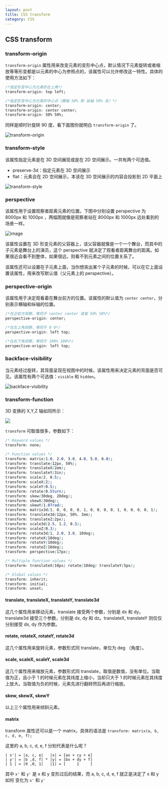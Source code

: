 ```yaml
---
layout: post
title: CSS transform
category: CSS
---
```


## CSS transform

### transform-origin

`transform-origin` 属性用来改变元素的变形中心点，默认情况下元素旋转或者缩放等等形变都是以元素的中心为参照点的，该属性可以允许修改这一特性。具体的使用方法如下：

```css
/*指定形变中心为元素的左上角*/
transform-origin: top left;

/*指定形变中心为元素的中心点（横轴 50% 和 纵轴 50% 处）*/
transform-origin: center;
transform-origin: center center;
transform-origin: 50% 50%;
```

同样是顺时针旋转 90 度，看下面图你就明白 `transform-origin` 了。

![transform-origin](https://cloud.githubusercontent.com/assets/7794103/17830394/a4c79314-66fc-11e6-8949-817316812e64.png)

### transform-style

该属性指定元素是在 3D 空间展现或是在 2D 空间展示。一共有两个可选值。

- preserve-3d：指定元素在 3D 空间展示
- flat：元素会在 2D 空间展示，本该在 3D 空间展示的内容会投影到 2D 平面上

![transform-style](https://cloud.githubusercontent.com/assets/7794103/17830570/db9e5fb2-6701-11e6-9b15-6446889a4dac.png)

### perspective

该属性用于设置观察者距离元素的位置。下图中分别设置 perspective 为 8000px 和 1000px ，两幅图就像是观察者站在 8000px 和 1000px 远处看到的场景一样。

![image](https://cloud.githubusercontent.com/assets/7794103/17830612/fa38fe68-6702-11e6-8590-ac2a12a60f2c.png)

该属性设置在 3D 形变元素的父容器上，该父容器就像是一个一个舞台，而其中的子元素是舞台上的演员，这个 perspective 就决定了观看者距离舞台的距离。如果很近会看不到整体，如果很远，则看不到元素之间的位置关系了。

该属性还可以设置在子元素上面，当你想突出某个子元素的时候，可以在它上面设置该属性，用来改写默认值（父元素上的 perspective）。

### perspective-origin

该属性用于决定观看着在舞台前方的位置。该属性的默认值为 `center center`，分别表示横轴和纵轴的位置。

```css
/*在正前方观察，等同于 center center 或者 50% 50%*/
perspective-origin: center;

/*在左上角观察，等同于 0 0*/
perspective-origin: left top;

/*在右下角观察，等同于 100% 100%*/
perspective-origin: left top;
```

### backface-visibility

当元素经过旋转，其背面呈现在视图中的时候，该属性用来决定元素的背面是否可见。该属性有两个可选值：`visible` 和 `hidden`。

![backface-visibility](https://cloud.githubusercontent.com/assets/7794103/17830710/6927f524-6706-11e6-868f-f61125a330f3.png)

### transform-function

3D 变换的 X,Y,Z 轴如同所示：

![](http://7xj0pq.com1.z0.glb.clouddn.com/17-4-21/58142497-file_1492770011210_12ce8.png)

`transform` 可取值很多，参数如下：

```css
/* Keyword values */
transform: none;

/* Function values */
transform: matrix(1.0, 2.0, 3.0, 4.0, 5.0, 6.0);
transform: translate(12px, 50%);
transform: translateX(2em);
transform: translateY(3in);
transform: scale(2, 0.5);
transform: scaleX(2);
transform: scaleY(0.5);
transform: rotate(0.5turn);
transform: skew(30deg, 20deg);
transform: skewX(30deg);
transform: skewY(1.07rad);
transform: matrix3d(1, 0, 0, 0, 0, 1, 0, 0, 0, 0, 1, 0, 0, 0, 0, 1);
transform: translate3d(12px, 50%, 3em);
transform: translateZ(2px);
transform: scale3d(2.5, 1.2, 0.3);
transform: scaleZ(0.3);
transform: rotate3d(1, 2.0, 3.0, 10deg);
transform: rotateX(10deg);
transform: rotateY(10deg);
transform: rotateZ(10deg);
transform: perspective(17px);

/* Multiple function values */
transform: translateX(10px) rotate(10deg) translateY(5px);

/* Global values */
transform: inherit;
transform: initial;
transform: unset;
```

#### translate, translateX, translateY, translate3d

这几个属性用来移动元素，translate 接受两个参数，分别是 dx 和 dy。translate3d 接受三个参数，分别是 dx, dy 和 dz。translateX, translateY 则仅仅分别接受 dx, dy 作为参数。

#### rotate, rotateX, rotateY, rotate3d

这几个属性用来旋转元素，参数形式同 translate，单位为 deg （角度）。

#### scale, scaleX, scaleY, scale3d

这几个属性用来缩放元素，参数形式同 translate，取值是数值，没有单位。当取值为正，且小于 1 的时候元素在其纬度上缩小，当却只大于 1 的时候元素在其纬度上放大。当取值为负的时候，元素先进行翻转然后再进行缩放。

#### skew, skewX, skewY

以上三个属性用来倾斜元素。

#### matrix

transform 属性还可以是一个 matrix，具体的语法是 `transform: matrix(a, b, c, d, e, f);`

这里的 a, b, c, d, e, f 分别代表是什么呢？

```
| x'| = |a, c, e|   |x| = [ax + cy + e]
| y'| = |b ,d, f| * |y| = [bx + dy + f]
| 1 | = |0 ,0, 1|   |1| = [     1     ]
```

其中 `x'` 和 `y'` 是 x 和 y 变形过后的结果，而 a, b, c, d, e, f 就正是决定了 x 和 y 如何 变化为 `x'` 和 `y'`
